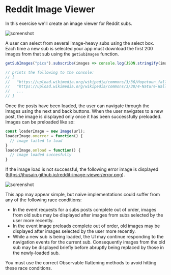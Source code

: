 # Reddit Image Viewer

In this exercise we'll create an image viewer for Reddit subs.

![screenshot](https://jhusain.github.io/reddit-image-viewer/screenshot.png)

A user can select from several image-heavy subs using the select box. Each time a new sub is selected your app must download the first 200 images from that sub using the `getSubImages` function. 

```js
getSubImages("pics").subscribe(images => console.log(JSON.stringify(images, null, 2));

// prints the following to the console:
// [
//   "https://upload.wikimedia.org/wikipedia/commons/3/36/Hopetoun_falls.jpg",
//   "https://upload.wikimedia.org/wikipedia/commons/3/38/4-Nature-Wallpapers-2014-1_ukaavUI.jpg",
//   ...
// ]

```

Once the posts have been loaded, the user can navigate through the images using the next and back buttons. When the user navigates to a new post, the image is displayed only once it has been successfully preloaded. Images can be preloaded like so:

```js
const loaderImage = new Image(url);
loaderImage.onerror = function() {
  // image failed to load
}
loaderImage.onload = function() {
  // image loaded succesfully
}
```

If the image load is not successful, the following error image is displayed (https://jhusain.github.io/reddit-image-viewer/error.png).

![screenshot](https://jhusain.github.io/reddit-image-viewer/error.png)

This app may appear simple, but naive implementations could suffer from any of the following race conditions:

* In the event requests for a subs posts complete out of order, images from old subs may be displayed after images from subs selected by the user more recently.
* In the event image preloads complete out of order, old images may be displayed after images selected by the user more recently.
* While a new sub is being loaded, the UI may continue responding to the navigation events for the current sub. Consequently images from the old sub may be displayed briefly before abruptly being replaced by those in the newly-loaded sub.

You must use the correct Observable flattening methods to avoid hitting these race conditions.
